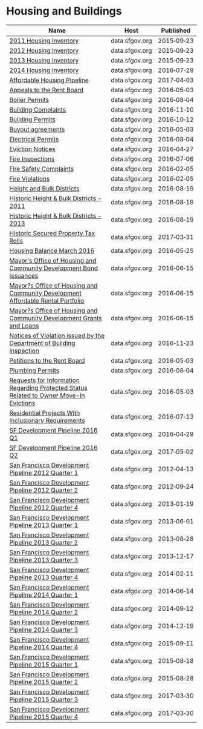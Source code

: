 # Housing and Buildings

Name | Host | Published
---- | ---- | ---------
[2011 Housing Inventory](../datasets/mpcm-79w2.md) | data.sfgov.org | 2015&#x2011;09&#x2011;23
[2012 Housing Inventory](../datasets/4xa2-t52k.md) | data.sfgov.org | 2015&#x2011;09&#x2011;23
[2013 Housing Inventory](../datasets/e7d3-dxh5.md) | data.sfgov.org | 2015&#x2011;09&#x2011;23
[2014 Housing Inventory](../datasets/b8d6-zthg.md) | data.sfgov.org | 2016&#x2011;07&#x2011;29
[Affordable Housing Pipeline](../datasets/aaxw-2cb8.md) | data.sfgov.org | 2017&#x2011;04&#x2011;03
[Appeals to the Rent Board](../datasets/w2ze-eag5.md) | data.sfgov.org | 2016&#x2011;05&#x2011;03
[Boiler Permits](../datasets/5dp4-gtxk.md) | data.sfgov.org | 2016&#x2011;08&#x2011;04
[Building Complaints](../datasets/gm2e-bten.md) | data.sfgov.org | 2016&#x2011;11&#x2011;10
[Building Permits](../datasets/i98e-djp9.md) | data.sfgov.org | 2016&#x2011;10&#x2011;12
[Buyout agreements](../datasets/wmam-7g8d.md) | data.sfgov.org | 2016&#x2011;05&#x2011;03
[Electrical Permits](../datasets/ftty-kx6y.md) | data.sfgov.org | 2016&#x2011;08&#x2011;04
[Eviction Notices](../datasets/5cei-gny5.md) | data.sfgov.org | 2016&#x2011;04&#x2011;27
[Fire Inspections](../datasets/wb4c-6hwj.md) | data.sfgov.org | 2016&#x2011;07&#x2011;06
[Fire Safety Complaints](../datasets/2wsq-7wmv.md) | data.sfgov.org | 2016&#x2011;02&#x2011;05
[Fire Violations](../datasets/4zuq-2cbe.md) | data.sfgov.org | 2016&#x2011;02&#x2011;05
[Height and Bulk Districts](../datasets/tt4g-gzy9.md) | data.sfgov.org | 2016&#x2011;08&#x2011;19
[Historic Height & Bulk Districts - 2011](../datasets/qcxd-tp4u.md) | data.sfgov.org | 2016&#x2011;08&#x2011;19
[Historic Height & Bulk Districts - 2013](../datasets/bnc6-9btz.md) | data.sfgov.org | 2016&#x2011;08&#x2011;19
[Historic Secured Property Tax Rolls](../datasets/wv5m-vpq2.md) | data.sfgov.org | 2017&#x2011;03&#x2011;31
[Housing Balance March 2016](../datasets/8iri-b2sz.md) | data.sfgov.org | 2016&#x2011;05&#x2011;25
[Mayor's Office of Housing and Community Development Bond Issuances](../datasets/2sdw-jdpk.md) | data.sfgov.org | 2016&#x2011;06&#x2011;15
[Mayor?s Office of Housing and Community Development Affordable Rental Portfolio](../datasets/9rdx-httc.md) | data.sfgov.org | 2016&#x2011;06&#x2011;15
[Mayor?s Office of Housing and Community Development Grants and Loans](../datasets/ez9i-q28j.md) | data.sfgov.org | 2016&#x2011;06&#x2011;15
[Notices of Violation issued by the Department of Building Inspection](../datasets/nbtm-fbw5.md) | data.sfgov.org | 2016&#x2011;11&#x2011;23
[Petitions to the Rent Board](../datasets/6swy-cmkq.md) | data.sfgov.org | 2016&#x2011;05&#x2011;03
[Plumbing Permits](../datasets/a6aw-rudh.md) | data.sfgov.org | 2016&#x2011;08&#x2011;04
[Requests for Information Regarding Protected Status Related to Owner Move-In Evictions](../datasets/ugv9-ywu3.md) | data.sfgov.org | 2016&#x2011;05&#x2011;03
[Residential Projects With Inclusionary Requirements](../datasets/nj3x-rw36.md) | data.sfgov.org | 2016&#x2011;07&#x2011;13
[SF Development Pipeline 2016 Q1](../datasets/dtz9-jkjt.md) | data.sfgov.org | 2016&#x2011;04&#x2011;29
[SF Development Pipeline 2016 Q2](../datasets/g5sr-9nhs.md) | data.sfgov.org | 2017&#x2011;05&#x2011;02
[San Francisco Development Pipeline 2012 Quarter 1](../datasets/v5p2-emnu.md) | data.sfgov.org | 2012&#x2011;04&#x2011;13
[San Francisco Development Pipeline 2012 Quarter 2](../datasets/ugxk-ztb8.md) | data.sfgov.org | 2012&#x2011;09&#x2011;24
[San Francisco Development Pipeline 2012 Quarter 4](../datasets/b2bw-u33d.md) | data.sfgov.org | 2013&#x2011;01&#x2011;19
[San Francisco Development Pipeline 2013 Quarter 1](../datasets/bime-puj8.md) | data.sfgov.org | 2013&#x2011;06&#x2011;01
[San Francisco Development Pipeline 2013 Quarter 2](../datasets/evrp-pcmc.md) | data.sfgov.org | 2013&#x2011;08&#x2011;28
[San Francisco Development Pipeline 2013 Quarter 3](../datasets/hxup-t2n6.md) | data.sfgov.org | 2013&#x2011;12&#x2011;17
[San Francisco Development Pipeline 2013 Quarter 4](../datasets/ep85-j8df.md) | data.sfgov.org | 2014&#x2011;02&#x2011;11
[San Francisco Development Pipeline 2014 Quarter 1](../datasets/g383-7xmf.md) | data.sfgov.org | 2014&#x2011;06&#x2011;14
[San Francisco Development Pipeline 2014 Quarter 2](../datasets/fv2q-qaux.md) | data.sfgov.org | 2014&#x2011;09&#x2011;12
[San Francisco Development Pipeline 2014 Quarter 3](../datasets/n5ik-nmm3.md) | data.sfgov.org | 2014&#x2011;12&#x2011;19
[San Francisco Development Pipeline 2014 Quarter 4](../datasets/858q-nwrm.md) | data.sfgov.org | 2015&#x2011;09&#x2011;11
[San Francisco Development Pipeline 2015 Quarter 1](../datasets/2cma-9y6y.md) | data.sfgov.org | 2015&#x2011;08&#x2011;18
[San Francisco Development Pipeline 2015 Quarter 2](../datasets/w3e8-bxrm.md) | data.sfgov.org | 2015&#x2011;08&#x2011;28
[San Francisco Development Pipeline 2015 Quarter 3](../datasets/apz9-dh7k.md) | data.sfgov.org | 2017&#x2011;03&#x2011;30
[San Francisco Development Pipeline 2015 Quarter 4](../datasets/ra2x-jzmk.md) | data.sfgov.org | 2017&#x2011;03&#x2011;30

